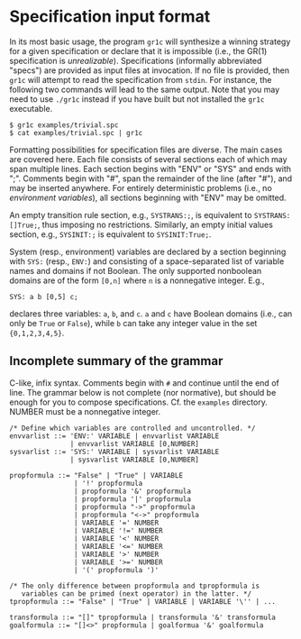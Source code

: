 Specification input format
==========================

In its most basic usage, the program `gr1c` will synthesize a winning strategy
for a given specification or declare that it is impossible (i.e., the GR(1)
specification is *unrealizable*).  Specifications (informally abbreviated
"specs") are provided as input files at invocation.  If no file is provided,
then `gr1c` will attempt to read the specification from `stdin`.  For instance,
the following two commands will lead to the same output.  Note that you may need
to use `./gr1c` instead if you have built but not installed the `gr1c`
executable.

    $ gr1c examples/trivial.spc
    $ cat examples/trivial.spc | gr1c

Formatting possibilities for specification files are diverse.  The main cases
are covered here.  Each file consists of several sections each of which may span
multiple lines.  Each section begins with "ENV" or "SYS" and ends with ";".
Comments begin with "#", span the remainder of the line (after "#"), and may be
inserted anywhere.  For entirely deterministic problems (i.e., no *environment
variables*), all sections beginning with "ENV" may be omitted.

An empty transition rule section, e.g., `SYSTRANS:;`, is equivalent to
`SYSTRANS:[]True;`, thus imposing no restrictions.  Similarly, an empty initial
values section, e.g., `SYSINIT:;` is equivalent to `SYSINIT:True;`.

System (resp., environment) variables are declared by a section beginning with
`SYS:` (resp., `ENV:`) and consisting of a space-separated list of variable
names and domains if not Boolean.  The only supported nonboolean domains are of
the form `[0,n]` where `n` is a nonnegative integer.  E.g.,

    SYS: a b [0,5] c;

declares three variables: `a`, `b`, and `c`.  `a` and `c` have Boolean domains
(i.e., can only be `True` or `False`), while `b` can take any integer value in
the set `{0,1,2,3,4,5}`.


Incomplete summary of the grammar
---------------------------------

C-like, infix syntax. Comments begin with `#` and continue until the end of
line. The grammar below is not complete (nor normative), but should be enough
for you to compose specifications.  Cf. the `examples` directory.  NUMBER must
be a nonnegative integer.

    /* Define which variables are controlled and uncontrolled. */
    envvarlist ::= 'ENV:' VARIABLE | envvarlist VARIABLE
                   | envvarlist VARIABLE [0,NUMBER]
    sysvarlist ::= 'SYS:' VARIABLE | sysvarlist VARIABLE
                   | sysvarlist VARIABLE [0,NUMBER]

    propformula ::= "False" | "True" | VARIABLE
                    | '!' propformula
                    | propformula '&' propformula
                    | propformula '|' propformula
                    | propformula "->" propformula
                    | propformula "<->" propformula
                    | VARIABLE '=' NUMBER
                    | VARIABLE '!=' NUMBER
                    | VARIABLE '<' NUMBER
                    | VARIABLE '<=' NUMBER
                    | VARIABLE '>' NUMBER
                    | VARIABLE '>=' NUMBER
                    | '(' propformula ')'

    /* The only difference between propformula and tpropformula is
       variables can be primed (next operator) in the latter. */
    tpropformula ::= "False" | "True" | VARIABLE | VARIABLE '\'' | ...

    transformula ::= "[]" tpropformula | transformula '&' transformula
    goalformula ::= "[]<>" propformula | goalformua '&' goalformula
